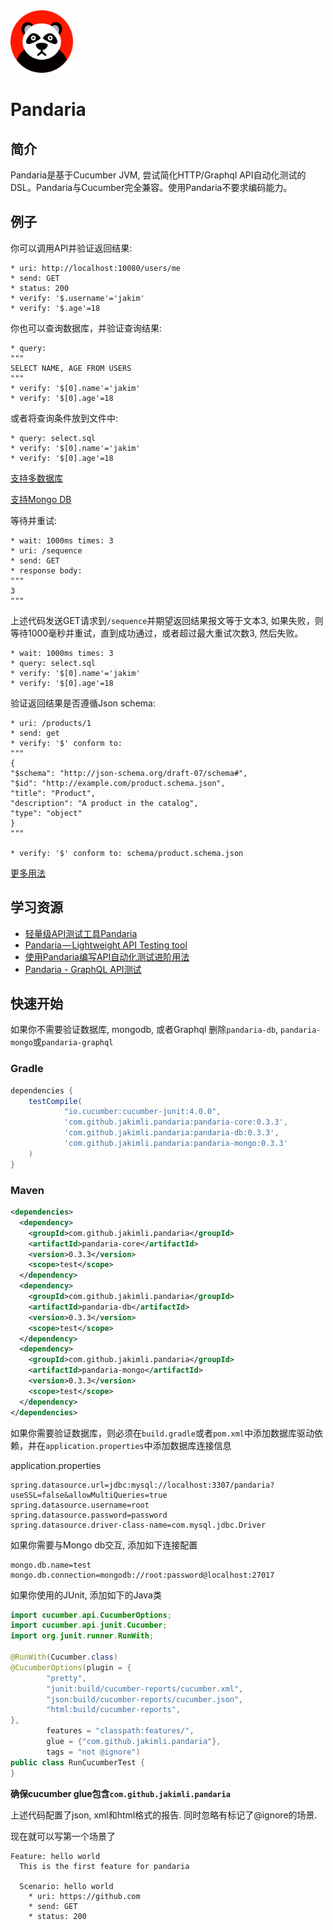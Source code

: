 <a href="https://github.com/jakimli/pandaria">
  <img src="doc/pandaria.png?raw=true" width="100px">
</a>

Pandaria
========

简介
---
Pandaria是基于Cucumber JVM, 尝试简化HTTP/Graphql API自动化测试的DSL。Pandaria与Cucumber完全兼容。使用Pandaria不要求编码能力。


例子
---

你可以调用API并验证返回结果:

```gherkin
* uri: http://localhost:10080/users/me
* send: GET
* status: 200
* verify: '$.username'='jakim'
* verify: '$.age'=18
```

你也可以查询数据库，并验证查询结果:

```gherkin
* query:
"""
SELECT NAME, AGE FROM USERS
"""
* verify: '$[0].name'='jakim'
* verify: '$[0].age'=18
```

或者将查询条件放到文件中:

```gherkin
* query: select.sql
* verify: '$[0].name'='jakim'
* verify: '$[0].age'=18
```
[支持多数据库](doc/usage.md#multiple-datasource)

[支持Mongo DB](doc/usage.md#mongodb-operations)

等待并重试:

```gherkin
* wait: 1000ms times: 3
* uri: /sequence
* send: GET
* response body:
"""
3
"""
```
上述代码发送GET请求到`/sequence`并期望返回结果报文等于文本3, 如果失败，则等待1000毫秒并重试，直到成功通过，或者超过最大重试次数3, 然后失败。

```gherkin
* wait: 1000ms times: 3
* query: select.sql
* verify: '$[0].name'='jakim'
* verify: '$[0].age'=18
```

验证返回结果是否遵循Json schema:
```gherkin
* uri: /products/1
* send: get
* verify: '$' conform to:
"""
{
"$schema": "http://json-schema.org/draft-07/schema#",
"$id": "http://example.com/product.schema.json",
"title": "Product",
"description": "A product in the catalog",
"type": "object"
}
"""

* verify: '$' conform to: schema/product.schema.json
```

[更多用法](doc/usage.md)


学习资源
-------

* [轻量级API测试工具Pandaria](https://juejin.im/post/5bbcb8e1f265da0ad82c2afd)
* [Pandaria — Lightweight API Testing tool](https://medium.com/@jianli_30042/pandaria-lightweight-api-testing-tool-951528af79)
* [使用Pandaria编写API自动化测试进阶用法](https://juejin.im/post/5bdec21fe51d4505212ff791)
* [Pandaria - GraphQL API测试](https://juejin.im/post/5d2360136fb9a07ebb05583b)


快速开始
-------

如果你不需要验证数据库, mongodb, 或者Graphql 删除`pandaria-db`, `pandaria-mongo`或`pandaria-graphql`

### Gradle
```groovy
dependencies {
    testCompile(
            "io.cucumber:cucumber-junit:4.0.0",
            'com.github.jakimli.pandaria:pandaria-core:0.3.3',
            'com.github.jakimli.pandaria:pandaria-db:0.3.3',
            'com.github.jakimli.pandaria:pandaria-mongo:0.3.3'
    )
}
```

### Maven
```xml
<dependencies>
  <dependency>
    <groupId>com.github.jakimli.pandaria</groupId>
    <artifactId>pandaria-core</artifactId>
    <version>0.3.3</version>
    <scope>test</scope>
  </dependency>
  <dependency>
    <groupId>com.github.jakimli.pandaria</groupId>
    <artifactId>pandaria-db</artifactId>
    <version>0.3.3</version>
    <scope>test</scope>
  </dependency>
  <dependency>
    <groupId>com.github.jakimli.pandaria</groupId>
    <artifactId>pandaria-mongo</artifactId>
    <version>0.3.3</version>
    <scope>test</scope>
  </dependency>
</dependencies>
```

如果你需要验证数据库，则必须在`build.gradle`或者`pom.xml`中添加数据库驱动依赖，并在`application.properties`中添加数据库连接信息

application.properties
```
spring.datasource.url=jdbc:mysql://localhost:3307/pandaria?useSSL=false&allowMultiQueries=true
spring.datasource.username=root
spring.datasource.password=password
spring.datasource.driver-class-name=com.mysql.jdbc.Driver
```

如果你需要与Mongo db交互, 添加如下连接配置
```
mongo.db.name=test
mongo.db.connection=mongodb://root:password@localhost:27017
```

如果你使用的JUnit, 添加如下的Java类
```java
import cucumber.api.CucumberOptions;
import cucumber.api.junit.Cucumber;
import org.junit.runner.RunWith;

@RunWith(Cucumber.class)
@CucumberOptions(plugin = {
        "pretty",
        "junit:build/cucumber-reports/cucumber.xml",
        "json:build/cucumber-reports/cucumber.json",
        "html:build/cucumber-reports",
},
        features = "classpath:features/",
        glue = {"com.github.jakimli.pandaria"},
        tags = "not @ignore")
public class RunCucumberTest {
}
```
**确保cucumber glue包含`com.github.jakimli.pandaria`**

上述代码配置了json, xml和html格式的报告. 同时忽略有标记了@ignore的场景.

现在就可以写第一个场景了
```gherkin
Feature: hello world
  This is the first feature for pandaria

  Scenario: hello world
    * uri: https://github.com
    * send: GET
    * status: 200
```
